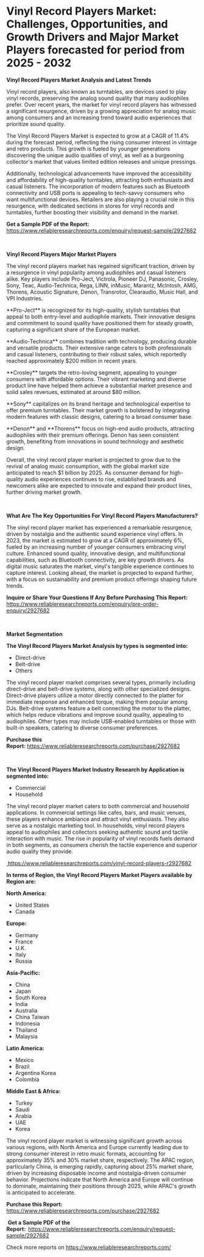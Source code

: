 <p><h1>Vinyl Record Players Market: Challenges, Opportunities, and Growth Drivers and Major Market Players forecasted for period from 2025 - 2032</h1></p><p><strong>Vinyl Record Players Market Analysis and Latest Trends</strong></p>
<p><p>Vinyl record players, also known as turntables, are devices used to play vinyl records, preserving the analog sound quality that many audiophiles prefer. Over recent years, the market for vinyl record players has witnessed a significant resurgence, driven by a growing appreciation for analog music among consumers and an increasing trend toward audio experiences that prioritize sound quality. </p><p>The Vinyl Record Players Market is expected to grow at a CAGR of 11.4% during the forecast period, reflecting the rising consumer interest in vintage and retro products. This growth is fueled by younger generations discovering the unique audio qualities of vinyl, as well as a burgeoning collector's market that values limited edition releases and unique pressings. </p><p>Additionally, technological advancements have improved the accessibility and affordability of high-quality turntables, attracting both enthusiasts and casual listeners. The incorporation of modern features such as Bluetooth connectivity and USB ports is appealing to tech-savvy consumers who want multifunctional devices. Retailers are also playing a crucial role in this resurgence, with dedicated sections in stores for vinyl records and turntables, further boosting their visibility and demand in the market.</p></p>
<p><strong>Get a Sample PDF of the Report:&nbsp;</strong> <a href="https://www.reliableresearchreports.com/enquiry/request-sample/2927682?utm_campaign=2243&utm_medium=2&utm_source=Github&utm_content=ia&utm_term=12032025&utm_id=vinyl-record-players">https://www.reliableresearchreports.com/enquiry/request-sample/2927682</a></p>
<p>&nbsp;</p>
<p><strong>Vinyl Record Players Major Market Players</strong></p>
<p><p>The vinyl record players market has regained significant traction, driven by a resurgence in vinyl popularity among audiophiles and casual listeners alike. Key players include Pro-Ject, Victrola, Pioneer DJ, Panasonic, Crosley, Sony, Teac, Audio-Technica, Rega, LINN, inMusic, Marantz, McIntosh, AMG, Thorens, Acoustic Signature, Denon, Transrotor, Clearaudio, Music Hall, and VPI Industries.</p><p>**Pro-Ject** is recognized for its high-quality, stylish turntables that appeal to both entry-level and audiophile markets. Their innovative designs and commitment to sound quality have positioned them for steady growth, capturing a significant share of the European market.</p><p>**Audio-Technica** combines tradition with technology, producing durable and versatile products. Their extensive range caters to both professionals and casual listeners, contributing to their robust sales, which reportedly reached approximately $200 million in recent years.</p><p>**Crosley** targets the retro-loving segment, appealing to younger consumers with affordable options. Their vibrant marketing and diverse product line have helped them achieve a substantial market presence and solid sales revenues, estimated at around $80 million.</p><p>**Sony** capitalizes on its brand heritage and technological expertise to offer premium turntables. Their market growth is bolstered by integrating modern features with classic designs, catering to a broad consumer base.</p><p>**Denon** and **Thorens** focus on high-end audio products, attracting audiophiles with their premium offerings. Denon has seen consistent growth, benefiting from innovations in sound technology and aesthetic design.</p><p>Overall, the vinyl record player market is projected to grow due to the revival of analog music consumption, with the global market size anticipated to reach $1 billion by 2025. As consumer demand for high-quality audio experiences continues to rise, established brands and newcomers alike are expected to innovate and expand their product lines, further driving market growth.</p></p>
<p>&nbsp;</p>
<p><strong>What Are The Key Opportunities For Vinyl Record Players Manufacturers?</strong></p>
<p><p>The vinyl record player market has experienced a remarkable resurgence, driven by nostalgia and the authentic sound experience vinyl offers. In 2023, the market is estimated to grow at a CAGR of approximately 6%, fueled by an increasing number of younger consumers embracing vinyl culture. Enhanced sound quality, innovative design, and multifunctional capabilities, such as Bluetooth connectivity, are key growth drivers. As digital music saturates the market, vinyl's tangible experience continues to capture interest. Looking ahead, the market is projected to expand further, with a focus on sustainability and premium product offerings shaping future trends.</p></p>
<p><strong>Inquire or Share Your Questions If Any Before Purchasing This Report:</strong> <a href="https://www.reliableresearchreports.com/enquiry/pre-order-enquiry/2927682?utm_campaign=2243&utm_medium=2&utm_source=Github&utm_content=ia&utm_term=12032025&utm_id=vinyl-record-players">https://www.reliableresearchreports.com/enquiry/pre-order-enquiry/2927682</a></p>
<p>&nbsp;</p>
<p><strong>Market Segmentation</strong></p>
<p><strong>The Vinyl Record Players Market Analysis by types is segmented into:</strong></p>
<p><ul><li>Direct-drive</li><li>Belt-drive</li><li>Others</li></ul></p>
<p><p>The vinyl record player market comprises several types, primarily including direct-drive and belt-drive systems, along with other specialized designs. Direct-drive players utilize a motor directly connected to the platter for immediate response and enhanced torque, making them popular among DJs. Belt-drive systems feature a belt connecting the motor to the platter, which helps reduce vibrations and improve sound quality, appealing to audiophiles. Other types may include USB-enabled turntables or those with built-in speakers, catering to diverse consumer preferences.</p></p>
<p><strong>Purchase this Report:&nbsp;</strong><a href="https://www.reliableresearchreports.com/purchase/2927682?utm_campaign=2243&utm_medium=2&utm_source=Github&utm_content=ia&utm_term=12032025&utm_id=vinyl-record-players">https://www.reliableresearchreports.com/purchase/2927682</a></p>
<p>&nbsp;</p>
<p><strong>The Vinyl Record Players Market Industry Research by Application is segmented into:</strong></p>
<p><ul><li>Commercial</li><li>Household</li></ul></p>
<p><p>The vinyl record player market caters to both commercial and household applications. In commercial settings like cafes, bars, and music venues, these players enhance ambiance and attract vinyl enthusiasts. They also serve as a nostalgic marketing tool. In households, vinyl record players appeal to audiophiles and collectors seeking authentic sound and tactile interaction with music. The rise in popularity of vinyl records fuels demand in both segments, as consumers cherish the tactile experience and superior audio quality they provide.</p></p>
<p><a href="https://www.reliableresearchreports.com/vinyl-record-players-r2927682?utm_campaign=2243&utm_medium=2&utm_source=Github&utm_content=ia&utm_term=12032025&utm_id=vinyl-record-players">&nbsp;https://www.reliableresearchreports.com/vinyl-record-players-r2927682</a></p>
<p><strong>In terms of Region, the Vinyl Record Players Market Players available by Region are:</strong></p>
<p>
    <p> <strong> North America: </strong>
        <ul>
            <li>United States</li>
            <li>Canada</li>
        </ul>
        </p> 
    <p> <strong> Europe: </strong>
        <ul>
            <li>Germany</li>
            <li>France</li>
            <li>U.K.</li>
            <li>Italy</li>
            <li>Russia</li>
        </ul>
        </p> 
    <p> <strong> Asia-Pacific: </strong>
        <ul>
            <li>China</li>
            <li>Japan</li>
            <li>South Korea</li>
            <li>India</li>
            <li>Australia</li>
            <li>China Taiwan</li>
            <li>Indonesia</li>
            <li>Thailand</li>
            <li>Malaysia</li>
        </ul>
        </p> 
    <p> <strong> Latin America: </strong>
        <ul>
            <li>Mexico</li>
            <li>Brazil</li>
            <li>Argentina Korea</li>
            <li>Colombia</li>
        </ul>
        </p> 
    <p> <strong> Middle East & Africa: </strong>
        <ul>
            <li>Turkey</li>
            <li>Saudi</li>
            <li>Arabia</li>
            <li>UAE</li>
            <li>Korea</li>
        </ul>
    </p>
    </p>
<p><p>The vinyl record player market is witnessing significant growth across various regions, with North America and Europe currently leading due to strong consumer interest in retro music formats, accounting for approximately 35% and 30% market share, respectively. The APAC region, particularly China, is emerging rapidly, capturing about 25% market share, driven by increasing disposable income and nostalgia-driven consumer behavior. Projections indicate that North America and Europe will continue to dominate, maintaining their positions through 2025, while APAC's growth is anticipated to accelerate.</p></p>
<p><strong>Purchase this Report: </strong><a href="https://www.reliableresearchreports.com/purchase/2927682?utm_campaign=2243&utm_medium=2&utm_source=Github&utm_content=ia&utm_term=12032025&utm_id=vinyl-record-players">https://www.reliableresearchreports.com/purchase/2927682</a></p>
<p>&nbsp;<strong>Get a Sample PDF of the Report:&nbsp;&nbsp;</strong><a href="https://www.reliableresearchreports.com/enquiry/request-sample/2927682?utm_campaign=2243&utm_medium=2&utm_source=Github&utm_content=ia&utm_term=12032025&utm_id=vinyl-record-players">https://www.reliableresearchreports.com/enquiry/request-sample/2927682</a></p>
<p><strong></strong></p>
<p>Check more reports on <a href="https://www.reliableresearchreports.com/?utm_campaign=2243&utm_medium=2&utm_source=Github&utm_content=ia&utm_term=12032025&utm_id=vinyl-record-players">https://www.reliableresearchreports.com/</a></p>